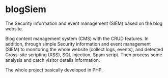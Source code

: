 # blogSiem
The Security information and event management (SIEM) based on the blog website.

Blog content management system (CMS) with the CRUD features. 
In addition, through simple Security information and event management (SIEM) to monitoring the whole website (collect logs, events), 
and detected Cross-site scripting (XSS), SQL Injection, Spam script. Then process some analysis and catch visitor details information.

The whole project basically developed in PHP.
